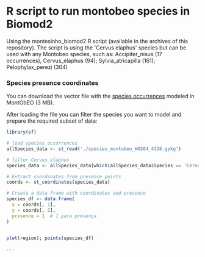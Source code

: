 # R script to run montobeo species in Biomod2

Using the montesinho_biomod2.R script (available in the archives of this repository).
The script is using the 'Cervus elaphus' species but can be used with any Montobeo species, such as:
Accipiter_nisus (17 occurrences), Cervus_elaphus (94); Sylvia_atricapilla (161); Pelophylax_perezi (304)



### Species presence coordinates

You can download the vector file with the <a href="https://drive.google.com/uc?export=download&id=1ohSr_InDlzXThOP3GuJrV5B14aYqv73I">species occurrences</a> modeled in MontObEO (3 MB).

After loading the file you can filter the species you want to model and prepare the required subset of data:

```r
library(sf)

# load species occurrences
allSpecies_data <- st_read('./species_montobeo_WGS84_4326.gpkg')

# filter Cervus_elaphus
species_data <- allSpecies_data[which(allSpecies_data$Species == 'Cervus_elaphus'),]

# Extract coordinates from presence points
coords <- st_coordinates(species_data)

# Create a data frame with coordinates and presence
species_df <- data.frame(
  x = coords[, 1],
  y = coords[, 2],
  presence = 1  # 1 para presença
)


plot(region); points(species_df)

...

```

